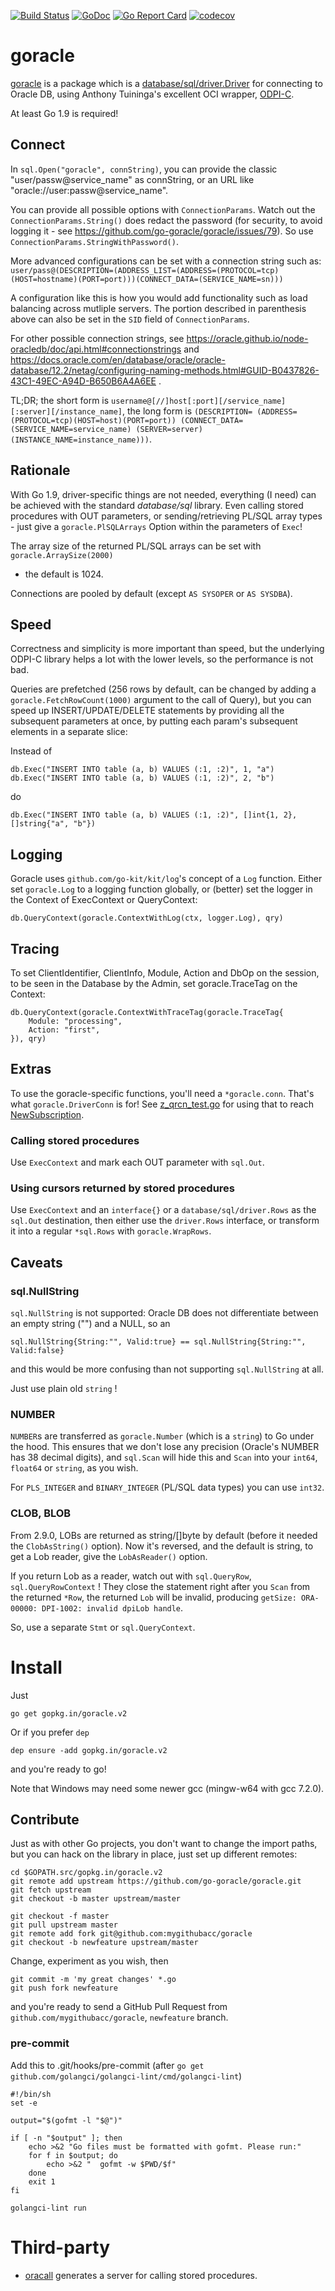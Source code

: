 [![Build Status](https://travis-ci.org/go-goracle/goracle.svg?branch=v2)](https://travis-ci.org/go-goracle/goracle)
[![GoDoc](https://godoc.org/gopkg.in/goracle.v2?status.svg)](http://godoc.org/gopkg.in/goracle.v2)
[![Go Report Card](https://goreportcard.com/badge/github.com/go-goracle/goracle)](https://goreportcard.com/report/github.com/go-goracle/goracle)
[![codecov](https://codecov.io/gh/go-goracle/goracle/branch/master/graph/badge.svg)](https://codecov.io/gh/go-goracle/goracle)

# goracle

[goracle](driver.go) is a package which is a
[database/sql/driver.Driver](http://golang.org/pkg/database/sql/driver/#Driver)
for connecting to Oracle DB, using Anthony Tuininga's excellent OCI wrapper,
[ODPI-C](https://www.github.com/oracle/odpi).

At least Go 1.9 is required!

## Connect

In `sql.Open("goracle", connString)`, you can provide the classic "user/passw@service_name"
as connString, or an URL like "oracle://user:passw@service_name".

You can provide all possible options with `ConnectionParams`.
Watch out the `ConnectionParams.String()` does redact the password
(for security, to avoid logging it - see https://github.com/go-goracle/goracle/issues/79).
So use `ConnectionParams.StringWithPassword()`.

More advanced configurations can be set with a connection string such as:
`user/pass@(DESCRIPTION=(ADDRESS_LIST=(ADDRESS=(PROTOCOL=tcp)(HOST=hostname)(PORT=port)))(CONNECT_DATA=(SERVICE_NAME=sn)))`

A configuration like this is how you would add functionality such as load balancing across mutliple servers. The portion
described in parenthesis above can also be set in the `SID` field of `ConnectionParams`.

For other possible connection strings, see https://oracle.github.io/node-oracledb/doc/api.html#connectionstrings
and https://docs.oracle.com/en/database/oracle/oracle-database/12.2/netag/configuring-naming-methods.html#GUID-B0437826-43C1-49EC-A94D-B650B6A4A6EE .

TL;DR; the short form is `username@[//]host[:port][/service_name][:server][/instance_name]`, the long form is
`(DESCRIPTION= (ADDRESS=(PROTOCOL=tcp)(HOST=host)(PORT=port)) (CONNECT_DATA= (SERVICE_NAME=service_name) (SERVER=server) (INSTANCE_NAME=instance_name)))`.

## Rationale

With Go 1.9, driver-specific things are not needed, everything (I need) can be
achieved with the standard _database/sql_ library. Even calling stored procedures
with OUT parameters, or sending/retrieving PL/SQL array types - just give a
`goracle.PlSQLArrays` Option within the parameters of `Exec`!

The array size of the returned PL/SQL arrays can be set with `goracle.ArraySize(2000)`

* the default is 1024.

Connections are pooled by default (except `AS SYSOPER` or `AS SYSDBA`).

## Speed

Correctness and simplicity is more important than speed, but the underlying ODPI-C library
helps a lot with the lower levels, so the performance is not bad.

Queries are prefetched (256 rows by default, can be changed by adding a
`goracle.FetchRowCount(1000)` argument to the call of Query),
but you can speed up INSERT/UPDATE/DELETE statements
by providing all the subsequent parameters at once, by putting each param's subsequent
elements in a separate slice:

Instead of

    db.Exec("INSERT INTO table (a, b) VALUES (:1, :2)", 1, "a")
    db.Exec("INSERT INTO table (a, b) VALUES (:1, :2)", 2, "b")

do

    db.Exec("INSERT INTO table (a, b) VALUES (:1, :2)", []int{1, 2}, []string{"a", "b"})

## Logging

Goracle uses `github.com/go-kit/kit/log`'s concept of a `Log` function.
Either set `goracle.Log` to a logging function globally,
or (better) set the logger in the Context of ExecContext or QueryContext:

    db.QueryContext(goracle.ContextWithLog(ctx, logger.Log), qry)

## Tracing

To set ClientIdentifier, ClientInfo, Module, Action and DbOp on the session,
to be seen in the Database by the Admin, set goracle.TraceTag on the Context:

    db.QueryContext(goracle.ContextWithTraceTag(goracle.TraceTag{
    	Module: "processing",
    	Action: "first",
    }), qry)

## Extras

To use the goracle-specific functions, you'll need a `*goracle.conn`.
That's what `goracle.DriverConn` is for!
See [z_qrcn_test.go](./z_qrcn_test.go) for using that to reach
[NewSubscription](https://godoc.org/gopkg.in/goracle.v2#Subscription).

### Calling stored procedures
Use `ExecContext` and mark each OUT parameter with `sql.Out`.

### Using cursors returned by stored procedures
Use `ExecContext` and an `interface{}` or a `database/sql/driver.Rows` as the `sql.Out` destination,
then either use the `driver.Rows` interface, or transform it into a regular `*sql.Rows` with
`goracle.WrapRows`.

## Caveats

### sql.NullString

`sql.NullString` is not supported: Oracle DB does not differentiate between
an empty string ("") and a NULL, so an

    sql.NullString{String:"", Valid:true} == sql.NullString{String:"", Valid:false}

and this would be more confusing than not supporting `sql.NullString` at all.

Just use plain old `string` !

### NUMBER

`NUMBER`s are transferred as `goracle.Number` (which is a `string`) to Go under the hood.
This ensures that we don't lose any precision (Oracle's NUMBER has 38 decimal digits),
and `sql.Scan` will hide this and `Scan` into your `int64`, `float64` or `string`, as you wish.

For `PLS_INTEGER` and `BINARY_INTEGER` (PL/SQL data types) you can use `int32`.

### CLOB, BLOB
From 2.9.0, LOBs are returned as string/[]byte by default (before it needed the `ClobAsString()` option).
Now it's reversed, and the default is string, to get a Lob reader, give the `LobAsReader()` option.

If you return Lob as a reader, watch out with `sql.QueryRow`, `sql.QueryRowContext` !
They close the statement right after you `Scan` from the returned `*Row`, the returned `Lob` will be invalid, producing
`getSize: ORA-00000: DPI-1002: invalid dpiLob handle`.

So, use a separate `Stmt` or `sql.QueryContext`.

# Install

Just

    go get gopkg.in/goracle.v2

Or if you prefer `dep`

    dep ensure -add gopkg.in/goracle.v2

and you're ready to go!

Note that Windows may need some newer gcc (mingw-w64 with gcc 7.2.0).

## Contribute

Just as with other Go projects, you don't want to change the import paths, but you can hack on the library
in place, just set up different remotes:

    cd $GOPATH.src/gopkg.in/goracle.v2
    git remote add upstream https://github.com/go-goracle/goracle.git
    git fetch upstream
    git checkout -b master upstream/master

    git checkout -f master
    git pull upstream master
    git remote add fork git@github.com:mygithubacc/goracle
    git checkout -b newfeature upstream/master

Change, experiment as you wish, then

    git commit -m 'my great changes' *.go
    git push fork newfeature

and you're ready to send a GitHub Pull Request from `github.com/mygithubacc/goracle`, `newfeature` branch.

### pre-commit

Add this to .git/hooks/pre-commit (after `go get github.com/golangci/golangci-lint/cmd/golangci-lint`)

```
#!/bin/sh
set -e

output="$(gofmt -l "$@")"

if [ -n "$output" ]; then
	echo >&2 "Go files must be formatted with gofmt. Please run:"
	for f in $output; do
		echo >&2 "  gofmt -w $PWD/$f"
	done
	exit 1
fi

golangci-lint run
```

# Third-party

* [oracall](https://github.com/tgulacsi/oracall) generates a server for calling stored procedures.
